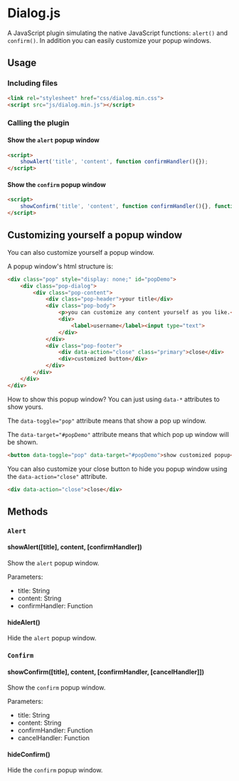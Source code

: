 # Dialog.js
A JavaScript plugin simulating the native JavaScript functions: `alert()` and `confirm()`. In addition you can easily customize your popup windows.

## Usage

### Including files
```html
<link rel="stylesheet" href="css/dialog.min.css">
<script src="js/dialog.min.js"></script>
```

### Calling the plugin

#### Show the `alert` popup window
```html
<script>
    showAlert('title', 'content', function confirmHandler(){});
</script>
```

#### Show the `confirm` popup window
```html
<script>
    showConfirm('title', 'content', function confirmHandler(){}, function cancelHandler(){});
</script>
```

## Customizing yourself a popup window
You can also customize yourself a popup window.

A popup window's html structure is:
```html
<div class="pop" style="display: none;" id="popDemo">
    <div class="pop-dialog">
        <div class="pop-content">
            <div class="pop-header">your title</div>
            <div class="pop-body">
            	<p>you can customize any content yourself as you like.</p>
            	<div>
            		<label>username</label><input type="text">
            	</div>
            </div>
            <div class="pop-footer">
                <div data-action="close" class="primary">close</div>
                <div>customized button</div>
            </div>
        </div>
    </div>
</div>
```

How to show this popup window? You can just using `data-*` attributes to show yours.

The `data-toggle="pop"` attribute means that show a pop up window.

The `data-target="#popDemo"` attribute means that which pop up window will be shown. 
```html
<button data-toggle="pop" data-target="#popDemo">show customized popup</button>
```

You can also customize your close button to hide you popup window using the `data-action="close"` attribute.
```html
<div data-action="close">close</div>
```

## Methods

### `Alert`

#### showAlert([title], content, [confirmHandler])
Show the `alert` popup window.

Parameters:
- title: String
- content: String
- confirmHandler: Function

#### hideAlert()
Hide the `alert` popup window.

### `Confirm`

#### showConfirm([title], content, [confirmHandler, [cancelHandler]])
Show the `confirm` popup window.

Parameters:
- title: String
- content: String
- confirmHandler: Function
- cancelHandler: Function

#### hideConfirm()
Hide the `confirm` popup window.